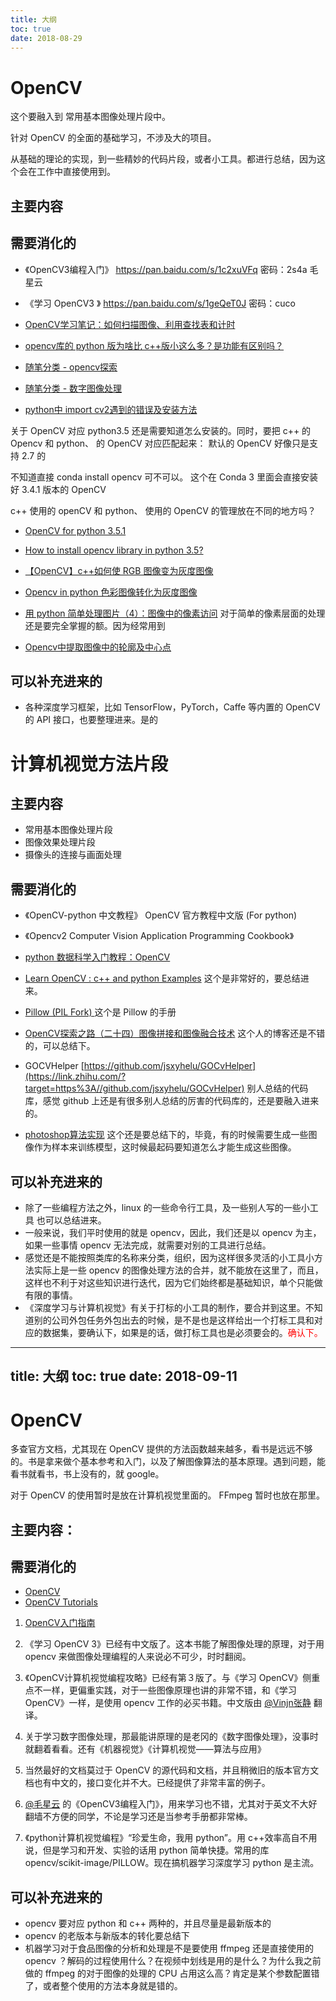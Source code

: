 ```yaml
---
title: 大纲
toc: true
date: 2018-08-29
---
```

# OpenCV

这个要融入到 常用基本图像处理片段中。

针对 OpenCV 的全面的基础学习，不涉及大的项目。

从基础的理论的实现，到一些精妙的代码片段，或者小工具。都进行总结，因为这个会在工作中直接使用到。



## 主要内容




## 需要消化的

- 《OpenCV3编程入门》 https://pan.baidu.com/s/1c2xuVFq 密码：2s4a  毛星云
- 《学习 OpenCV3 》 https://pan.baidu.com/s/1geQeT0J 密码：cuco

- [OpenCV学习笔记：如何扫描图像、利用查找表和计时](https://blog.csdn.net/linj_m/article/details/10046777)
- [opencv库的 python 版为啥比 c++版小这么多？是功能有区别吗？](https://www.zhihu.com/question/36368424)
- [随笔分类 - opencv探索](https://www.cnblogs.com/skyfsm/category/1000207.html)
- [随笔分类 - 数字图像处理](https://www.cnblogs.com/skyfsm/category/1085234.html)

- [python中 import cv2遇到的错误及安装方法](https://blog.csdn.net/yuanlulu/article/details/79017116)

关于 OpenCV 对应 python3.5 还是需要知道怎么安装的。同时，要把 c++ 的 Opencv 和 python、 的 OpenCV 对应匹配起来： 默认的 OpenCV 好像只是支持 2.7 的

不知道直接 conda install opencv 可不可以。 这个在 Conda 3 里面会直接安装好 3.4.1 版本的 OpenCV

c++ 使用的 openCV 和 python、 使用的 OpenCV 的管理放在不同的地方吗？

- [OpenCV for python 3.5.1](https://stackoverflow.com/questions/35466429/opencv-for-python-3-5-1)
- [How to install opencv library in python 3.5?](https://stackoverflow.com/questions/44898752/how-to-install-opencv-library-in-python-3-5)

- [【OpenCV】c++如何使 RGB 图像变为灰度图像](https://blog.csdn.net/u014395105/article/details/41308979)
- [Opencv in python  色彩图像转化为灰度图像](http://blog.sina.com.cn/s/blog_141ce2b810102w033.html)
- [用 python 简单处理图片（4）：图像中的像素访问](https://www.cnblogs.com/denny402/p/5096491.html) 对于简单的像素层面的处理还是要完全掌握的额。因为经常用到


- [Opencv中提取图像中的轮廓及中心点](https://blog.csdn.net/z474263814/article/details/52882708)


## 可以补充进来的

- 各种深度学习框架，比如 TensorFlow，PyTorch，Caffe 等内置的 OpenCV 的 API 接口，也要整理进来。是的



# 计算机视觉方法片段



## 主要内容

- 常用基本图像处理片段
- 图像效果处理片段
- 摄像头的连接与画面处理


## 需要消化的


- 《OpenCV-python 中文教程》 OpenCV 官方教程中文版 (For python)
- 《Opencv2 Computer Vision Application Programming Cookbook》

- [python 数据科学入门教程：OpenCV](https://juejin.im/entry/5a7c2622f265da4e7071b54a)

- [Learn OpenCV : c++ and python Examples](https://github.com/spmallick/learnopencv) 这个是非常好的，要总结进来。

- [Pillow (PIL Fork) ](https://pillow.readthedocs.io/en/3.1.x/index.html) 这个是 Pillow 的手册

- [OpenCV探索之路（二十四）图像拼接和图像融合技术](https://www.cnblogs.com/skyfsm/p/7411961.html#4100555) 这个人的博客还是不错的，可以总结下。

- GOCVHelper [https://github.com/jsxyhelu/GOCvHelper](https://link.zhihu.com/?target=https%3A//github.com/jsxyhelu/GOCvHelper) 别人总结的代码库，感觉 github 上还是有很多别人总结的厉害的代码库的，还是要融入进来的。

- [photoshop算法实现](https://blog.csdn.net/kezunhai/column/info/photoshopimgproc) 这个还是要总结下的，毕竟，有的时候需要生成一些图像作为样本来训练模型，这时候最起码要知道怎么才能生成这些图像。



## 可以补充进来的



- 除了一些编程方法之外，linux 的一些命令行工具，及一些别人写的一些小工具 也可以总结进来。
- 一般来说，我们平时使用的就是 opencv，因此，我们还是以 opencv 为主，如果一些事情 opencv 无法完成，就需要对别的工具进行总结。
- 感觉还是不能按照类库的名称来分类，组织，因为这样很多灵活的小工具小方法实际上是一些 opencv 的图像处理方法的合并，就不能放在这里了，而且，这样也不利于对这些知识进行迭代，因为它们始终都是基础知识，单个只能做有限的事情。
- 《深度学习与计算机视觉》有关于打标的小工具的制作，要合并到这里。不知道别的公司外包任务外包出去的时候，是不是也是这样给出一个打标工具和对应的数据集，要确认下，如果是的话，做打标工具也是必须要会的。<span style="color:red;">确认下。</span>





---
title: 大纲
toc: true
date: 2018-09-11
---

# OpenCV

多查官方文档，尤其现在 OpenCV 提供的方法函数越来越多，看书是远远不够的。书是拿来做个基本参考和入门，以及了解图像算法的基本原理。遇到问题，能看书就看书，书上没有的，就 google。



对于 OpenCV 的使用暂时是放在计算机视觉里面的。 FFmpeg 暂时也放在那里。

## 主要内容：



## 需要消化的


- [OpenCV](https://opencv.org/)
- [OpenCV Tutorials](https://docs.opencv.org/4.1.1/d9/df8/tutorial_root.html)


1. [OpenCV入门指南](https://blog.csdn.net/morewindows/article/category/1291764)

1. 《学习 OpenCV 3》已经有中文版了。这本书能了解图像处理的原理，对于用 opencv 来做图像处理编程的人来说必不可少，时时翻阅。

2. 《OpenCV计算机视觉编程攻略》已经有第３版了。与《学习 OpenCV》侧重点不一样，更偏重实践，对于一些图像原理也讲的非常不错，和《学习 OpenCV》一样，是使用 opencv 工作的必买书籍。中文版由 [@Vinjn张静](http://www.zhihu.com/people/0effe9e423faad125fa9c63418dd288a)  翻译。

3. 关于学习数字图像处理，那最能讲原理的是老冈的《数字图像处理》，没事时就翻着看看。还有《机器视觉》《计算机视觉——算法与应用》

4. 当然最好的文档莫过于 OpenCV 的源代码和文档，并且稍微旧的版本官方文档也有中文的，接口变化并不大。已经提供了非常丰富的例子。

5. [@毛星云](http://www.zhihu.com/people/b34b9010f0bb6b40fe18653f1baeb09e) 的《OpenCV3编程入门》，用来学习也不错，尤其对于英文不大好翻墙不方便的同学，不论是学习还是当参考手册都非常棒。

6. 《python计算机视觉编程》“珍爱生命，我用 python”。用 c++效率高自不用说，但是学习和开发、实验的话用 python 简单快捷。常用的库 opencv/scikit-image/PILLOW。现在搞机器学习深度学习 python 是主流。



## 可以补充进来的

- opencv 要对应 python 和 c++ 两种的，并且尽量是最新版本的
- opencv 的老版本与新版本的转化要总结下
- 机器学习对于食品图像的分析和处理是不是要使用 ffmpeg 还是直接使用的 opencv ？解码的过程使用什么？在视频中划线是用的是什么？为什么我之前做的 ffmpeg 的对于图像的处理的 CPU 占用这么高？肯定是某个参数配置错了，或者整个使用的方法本身就是错的。
